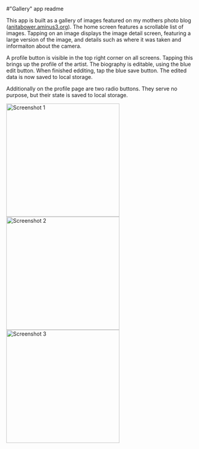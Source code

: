 #"Gallery" app readme

This app is built as a gallery of images featured on my mothers photo blog ([anitabower.aminus3.org](https://anitabower.aminus3.com)).
The home screen features a scrollable list of images. Tapping on an image displays the image detail screen, featuring a large version of the image, and details such as where it was taken and informaiton about the camera.

A profile button is visible in the top right corner on all screens. Tapping this brings up the profile of the artist. The biography is editable, using the blue edit button. When finished edditing, tap the blue save button. The edited data is now saved to local storage.

Additionally on the profile page are two radio buttons. They serve no purpose, but their state is saved to local storage.

<img src="screenshot1.png" alt="Screenshot 1" width="300"/>
<img src="screenshot2.png" alt="Screenshot 2" width="300"/>
<img src="screenshot3.png" alt="Screenshot 3" width="300"/>